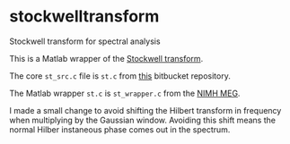 stockwelltransform
==================

Stockwell transform for spectral analysis

This is a Matlab wrapper of the [Stockwell transform](http://en.wikipedia.org/wiki/S_transform).

The core `st_src.c` file is `st.c` from [this](https://bitbucket.org/cleemesser/stockwelltransform/src/a4b1627626c2?at=default) bitbucket repository.

The Matlab wrapper `st.c` is `st_wrapper.c` from the [NIMH MEG](http://kurage.nimh.nih.gov/meglab/Meg/Ctf2st).

I made a small change to avoid shifting the Hilbert transform in frequency when multiplying by the Gaussian window. 
Avoiding this shift means the normal Hilber instaneous phase comes out in the spectrum.
